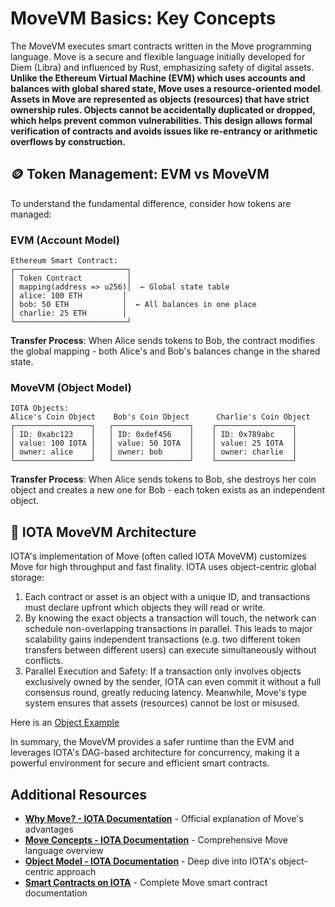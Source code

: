 # MoveVM Basics: Key Concepts

The MoveVM executes smart contracts written in the Move programming language. Move is a secure and flexible language initially developed for Diem (Libra) and influenced by Rust, emphasizing safety of digital assets. **Unlike the Ethereum Virtual Machine (EVM) which uses accounts and balances with global shared state, Move uses a resource-oriented model**. **Assets in Move are represented as objects (resources) that have strict ownership rules. Objects cannot be accidentally duplicated or dropped, which helps prevent common vulnerabilities. This design allows formal verification of contracts and avoids issues like re-entrancy or arithmetic overflows by construction.**

## 🪙 Token Management: EVM vs MoveVM

To understand the fundamental difference, consider how tokens are managed:

### **EVM (Account Model)**
```
Ethereum Smart Contract:
┌─────────────────────────┐
│ Token Contract          │
│ mapping(address => u256)│  ← Global state table
│ alice: 100 ETH         │
│ bob: 50 ETH            │  ← All balances in one place
│ charlie: 25 ETH        │
└─────────────────────────┘
```

**Transfer Process**: When Alice sends tokens to Bob, the contract modifies the global mapping - both Alice's and Bob's balances change in the shared state.

### **MoveVM (Object Model)**
```
IOTA Objects:
Alice's Coin Object    Bob's Coin Object      Charlie's Coin Object
┌─────────────────┐   ┌─────────────────┐    ┌─────────────────┐
│ ID: 0xabc123    │   │ ID: 0xdef456    │    │ ID: 0x789abc    │
│ value: 100 IOTA │   │ value: 50 IOTA  │    │ value: 25 IOTA  │
│ owner: alice    │   │ owner: bob      │    │ owner: charlie  │
└─────────────────┘   └─────────────────┘    └─────────────────┘
```

**Transfer Process**: When Alice sends tokens to Bob, she destroys her coin object and creates a new one for Bob - each token exists as an independent object.

## 🚀 IOTA MoveVM Architecture

IOTA's implementation of Move (often called IOTA MoveVM) customizes Move for high throughput and fast finality. IOTA uses object-centric global storage: 

1. Each contract or asset is an object with a unique ID, and transactions must declare upfront which objects they will read or write. 
2. By knowing the exact objects a transaction will touch, the network can schedule non-overlapping transactions in parallel. This leads to major scalability gains independent transactions (e.g. two different token transfers between different users) can execute simultaneously without conflicts.
3. Parallel Execution and Safety: If a transaction only involves objects exclusively owned by the sender, IOTA can even commit it without a full consensus round, greatly reducing latency. Meanwhile, Move's type system ensures that assets (resources) cannot be lost or misused. 

Here is an [Object Example](https://explorer.iota.org/object/0x7166faaf7ec86f05e3e3f76eebd6e76740f9de635b7d5c9bb0d294b683cc906d?network=testnet)

In summary, the MoveVM provides a safer runtime than the EVM and leverages IOTA's DAG-based architecture for concurrency, making it a powerful environment for secure and efficient smart contracts.

## Additional Resources

- **[Why Move? - IOTA Documentation](https://docs.iota.org/about-iota/why-move)** - Official explanation of Move's advantages
- **[Move Concepts - IOTA Documentation](https://docs.iota.org/developer/iota-101/move-overview/)** - Comprehensive Move language overview
- **[Object Model - IOTA Documentation](https://docs.iota.org/developer/iota-101/objects/object-model)** - Deep dive into IOTA's object-centric approach
- **[Smart Contracts on IOTA](https://docs.iota.org/tags/move-sc)** - Complete Move smart contract documentation
